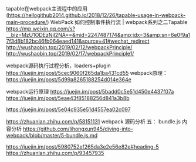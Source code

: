  
 
tapable在webpack主流程中的应用(https://hellogithub2014.github.io/2018/12/26/tapable-usage-in-webpack-main-procedure/)
WebPack 如何控制事件执行流 | webpack系列之二Tapable
https://mp.weixin.qq.com/s?__biz=MzU1ODEzNjI2NA==&mid=2247487174&amp;idx=3&amp;sn=6e0f9a17f3d8b182bc46fb064eaed141&source=41#wechat_redirect
http://wushaobin.top/2019/02/12/webpackPrinciple/
http://wushaobin.top/2019/02/17/webpackPrinciple1/
 
 
webpack源码执行过程分析，loaders+plugin
 https://juejin.im/post/5cec9060f265da1ba431cd55
 webpack原理：https://juejin.im/post/5d99a8265188254d014e364e

webpack运行原理
https://juejin.im/post/5badd0c5e51d450e4437f07a
https://juejin.im/post/5eae43f85188256d841a3b8b
 
 
https://juejin.im/post/5e04c935e51d4557ea02c097

https://zhuanlan.zhihu.com/p/58151131
webpack 源码分析 五： bundle.js 内容分析
https://github.com/lihongxun945/diving-into-webpack/blob/master/5-bundle.js.md

https://juejin.im/post/5980752ef265da3e2e56e82e#heading-5
https://zhuanlan.zhihu.com/p/93457935

